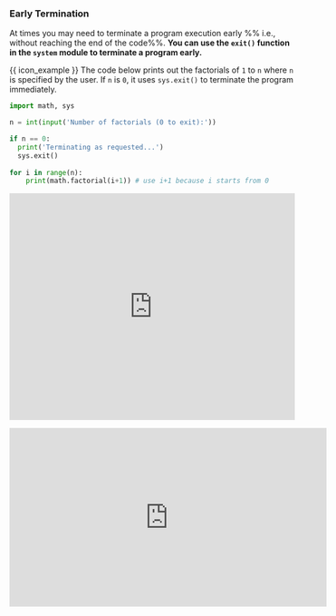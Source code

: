 ### Early Termination

At times you may need to terminate a program execution early %%&nbsp;i.e., without reaching the end of the code%%. **You can use the `exit()` function in the `system` module to terminate a program early.**
 

<tip-box> 

{{ icon_example }} The code below prints out the factorials of `1` to `n` where `n` is specified by the user. If `n` is `0`, it uses `sys.exit()` to terminate the program immediately.

```python
import math, sys

n = int(input('Number of factorials (0 to exit):'))

if n == 0:
  print('Terminating as requested...')
  sys.exit()
  
for i in range(n):
    print(math.factorial(i+1)) # use i+1 because i starts from 0
```

<panel type="seamless" header="%%{{ icon_try }} Try your own%%">

<iframe height="400px" width="100%" src="https://repl.it/@pythonbasics/print-factorials?lite=true" scrolling="no" frameborder="no" allowtransparency="true" allowfullscreen="true" sandbox="allow-forms allow-pointer-lock allow-popups allow-same-origin allow-scripts allow-modals"></iframe>

</panel><p/>

</tip-box>

<panel type="seamless" header="%%{{ icon_video }} Early termination%%">
<iframe width="560" height="315" src="https://www.youtube.com/embed/xJLj6fWfw6k?rel=0&showinfo=0&start=155&end=223&version=3" frameborder="0" allowfullscreen></iframe>

</panel>
 

